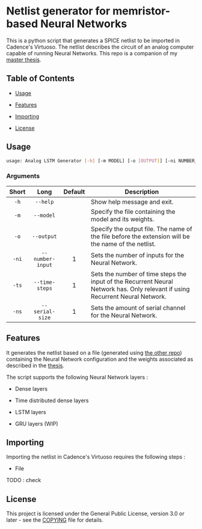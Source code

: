 # Netlist generator for memristor-based Neural Networks

This is a python script that generates a SPICE netlist to be imported in Cadence's Virtuoso. The netlist describes the circuit of an analog computer capable of running Neural Networks. This repo is a companion of my [master thesis](todo).


## Table of Contents

- [Usage](#usage)

- [Features](#features)

- [Importing](#importing)

- [License](#license)


## Usage

```bash
usage: Analog LSTM Generator [-h] [-m MODEL] [-o [OUTPUT]] [-ni NUMBER_INPUT] [-ts TIME_STEPS] [-ns SERIAL_SIZE]
```

### Arguments

| Short | Long       | Default  | Description                                                                                                                   |
|:-----:|:----------:|:--------:|-------------------------------------------------------------------------------------------------------------------------------|
|`-h`|`--help`||Show help message and exit.|
|`-m`|`--model`||Specify the file containing the model and its weights.|
|`-o`|`--output`|<stdout>|Specify the output file. The name of the file before the extension will be the name of the netlist.|
|`-ni`|`--number-input`|1|Sets the number of inputs for the Neural Network.|
|`-ts`|`--time-steps`|1|Sets the number of time steps the input of the Recurrent Neural Network has. Only relevant if using Recurrent Neural Network.|
|`-ns`|`--serial-size`|1|Sets the amount of serial channel for the Neural Network.|

## Features

It generates the netlist based on a file (generated using [the other repo](../../../LSTM-weights-generator)) containing the Neural Network configuration and the weights associated as described in the [thesis](todo).

The script supports the following Neural Network layers :

- Dense layers

- Time distributed dense layers

- LSTM layers

- GRU layers (WIP)


## Importing

Importing the netlist in Cadence's Virtuoso requires the following steps :

- File

TODO : check

## License

This project is licensed under the General Public License, version 3.0 or later - see the [COPYING](./COPYING) file for details.
